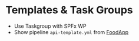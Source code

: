 # Templates & Task Groups

- Use Taskgroup with SPFx WP
- Show pipeline `api-template.yml` from [FoodApp](https://github.com/arambazamba/food-app/blob/master/az-pipelines/api-template.yml)
